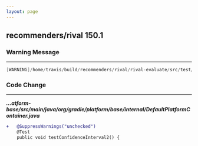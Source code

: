 ```yaml
---
layout: page
---
```

## recommenders/rival  150.1

### Warning Message

---------------------

```java
[WARNING]/home/travis/build/recommenders/rival/rival-evaluate/src/test/java/net/recommenders/rival/evaluation/statistics/StatisticsTest.java:[96,77][unchecked]unchecked method invocation:method getConfidenceInterval in class ConfidenceInterval is applied to given types

```

### Code Change

---------------------

***...atform-base/src/main/java/org/gradle/platform/base/internal/DefaultPlatformContainer.java***

```diff
+   @SuppressWarnings("unchecked")
    @Test
    public void testConfidenceInterval2() {
```